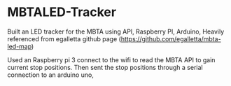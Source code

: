 # MBTALED-Tracker
Built an LED tracker for the MBTA using API, Raspberry PI, Arduino, Heavily referenced from egalletta github page (https://github.com/egalletta/mbta-led-map)

Used an Raspberry pi 3 connect to the wifi to read the MBTA API to gain current stop positions. Then sent the stop positions through a serial connection to an arduino uno, 


